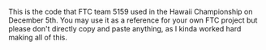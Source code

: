 This is the code that FTC team 5159 used in the Hawaii Championship on December 5th. You may use it as a reference for your own FTC project but please don't directly copy and paste anything, as I kinda worked hard making all of this.
